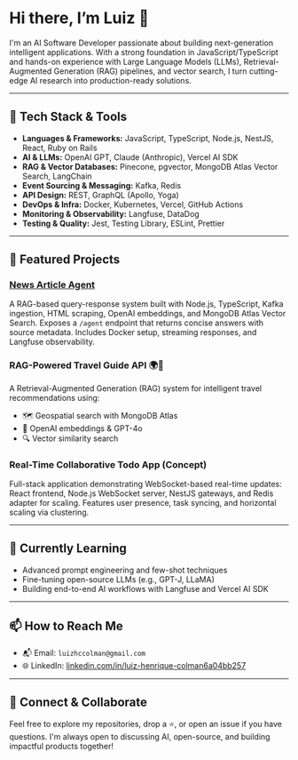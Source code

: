 # Hi there, I’m Luiz 👋

I'm an AI Software Developer passionate about building next-generation intelligent applications. With a strong foundation in JavaScript/TypeScript and hands-on experience with Large Language Models (LLMs), Retrieval-Augmented Generation (RAG) pipelines, and vector search, I turn cutting-edge AI research into production-ready solutions.

---

## 🧰 Tech Stack & Tools

* **Languages & Frameworks:** JavaScript, TypeScript, Node.js, NestJS, React, Ruby on Rails
* **AI & LLMs:** OpenAI GPT, Claude (Anthropic), Vercel AI SDK
* **RAG & Vector Databases:** Pinecone, pgvector, MongoDB Atlas Vector Search, LangChain
* **Event Sourcing & Messaging:** Kafka, Redis
* **API Design:** REST, GraphQL (Apollo, Yoga)
* **DevOps & Infra:** Docker, Kubernetes, Vercel, GitHub Actions
* **Monitoring & Observability:** Langfuse, DataDog
* **Testing & Quality:** Jest, Testing Library, ESLint, Prettier

---

## 🚀 Featured Projects

### [News Article Agent](https://github.com/colmanluiz/news-article-agent)

A RAG-based query-response system built with Node.js, TypeScript, Kafka ingestion, HTML scraping, OpenAI embeddings, and MongoDB Atlas Vector Search. Exposes a `/agent` endpoint that returns concise answers with source metadata. Includes Docker setup, streaming responses, and Langfuse observability.

### RAG-Powered Travel Guide API 🌍🧠

A Retrieval-Augmented Generation (RAG) system for intelligent travel recommendations using:

- 🗺️ Geospatial search with MongoDB Atlas
- 🤖 OpenAI embeddings & GPT-4o
- 🔍 Vector similarity search

### Real-Time Collaborative Todo App (Concept)

Full-stack application demonstrating WebSocket-based real-time updates: React frontend, Node.js WebSocket server, NestJS gateways, and Redis adapter for scaling. Features user presence, task syncing, and horizontal scaling via clustering.

---

## 🌱 Currently Learning

* Advanced prompt engineering and few-shot techniques
* Fine-tuning open-source LLMs (e.g., GPT-J, LLaMA)
* Building end-to-end AI workflows with Langfuse and Vercel AI SDK

---

## 📫 How to Reach Me

* 📬 Email: `luizhccolman@gmail.com`
* 🌐 LinkedIn: [linkedin.com/in/luiz-henrique-colman6a04bb257](www.linkedin.com/in/luiz-henrique-colman-6a04bb257)

---

## 🔗 Connect & Collaborate

Feel free to explore my repositories, drop a ⭐, or open an issue if you have questions. I'm always open to discussing AI, open-source, and building impactful products together!
